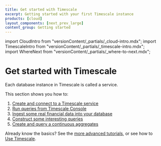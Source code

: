 ```yaml
---
title: Get started with Timescale
excerpt: Getting started with your first Timescale instance
products: [cloud]
layout_components: [next_prev_large]
content_group: Getting started
---
```


import CloudIntro from "versionContent/_partials/_cloud-intro.mdx";
import TimescaleIntro from "versionContent/_partials/_timescale-intro.mdx";
import WhereNext from "versionContent/_partials/_where-to-next.mdx";

# Get started with Timescale

<CloudIntro />

Each database instance in Timescale is called a service.

This section shows you how to:

1.  [Create and connect to a Timescale service][services-create]
1.  [Run queries from Timescale Console][run-queries-from-console]
1.  [Ingest some real financial data into your database][ingest-data]
1.  [Construct some interesting queries][queries] 
1.  [Create and query a continuous aggregates][caggs]

Already know the basics? See the
[more advanced tutorials][tutorials], or see how to
[Use Timescale][use-timescale].

[tutorials]: /tutorials/:currentVersion:/
[use-timescale]: /use-timescale/:currentVersion:/
[services-create]: /getting-started/:currentVersion:/services#create-your-timescale-account
[services-connect]: /getting-started/:currentVersion:/services/#connect-to-your-service
[run-queries-from-console]: /getting-started/:currentVersion:/run-queries-from-console/
[ingest-data]: /getting-started/:currentVersion:/time-series-data/
[queries]: /getting-started/:currentVersion:/queries/
[caggs]: /getting-started/:currentVersion:/aggregation/

